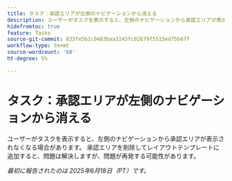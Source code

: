 ```yaml
---
title: タスク：承認エリアが左側のナビゲーションから消える
description: ユーザーがタスクを表示すると、左側のナビゲーションから承認エリアが表示されなくなる場合があります。
hidefromtoc: true
feature: Tasks
source-git-commit: 833fe5b1c0483baa3243fc02679f5515ed75b67f
workflow-type: tm+mt
source-wordcount: '68'
ht-degree: 5%

---
```



# タスク：承認エリアが左側のナビゲーションから消える

ユーザーがタスクを表示すると、左側のナビゲーションから承認エリアが表示されなくなる場合があります。 承認エリアを削除してレイアウトテンプレートに追加すると、問題は解決しますが、問題が再発する可能性があります。

_最初に報告されたのは 2025年6月18日（PT）です。_
